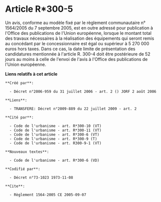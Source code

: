 # Article R*300-5

Un avis, conforme au modèle fixé par le règlement communautaire n° 1564/2005 du 7 septembre 2005, est en outre adressé pour
publication à l'Office des publications de l'Union européenne, lorsque le montant total des travaux nécessaires à la
réalisation des équipements qui seront remis au concédant par le concessionnaire est égal ou supérieur à 5 270 000 euros hors
taxes. Dans ce cas, la date limite de présentation des candidatures mentionnée à l'article R. 300-4 doit être postérieure de
52 jours au moins à celle de l'envoi de l'avis à l'Office des publications de l'Union européenne.

**Liens relatifs à cet article**

	**Créé par**:

	  - Décret n°2006-959 du 31 juillet 2006 - art. 2 () JORF 2 août 2006

	**Liens**:

	  - TRANSFERE: Décret n°2009-889 du 22 juillet 2009 - art. 2

	**Cité par**:

	  - Code de l'urbanisme - art. R*300-10 (VT)
	  - Code de l'urbanisme - art. R*300-11 (VT)
	  - Code de l'urbanisme - art. R*300-6 (VT)
	  - Code de l'urbanisme - art. R*300-9 (T)
	  - Code de l'urbanisme - art. R300-9-1 (VT)

	**Nouveaux textes**:

	  - Code de l'urbanisme - art. R*300-6 (VD)

	**Codifié par**:

	  - Décret n°73-1023 1973-11-08

	**Cite**:

	  - Règlement 1564-2005 CE 2005-09-07

